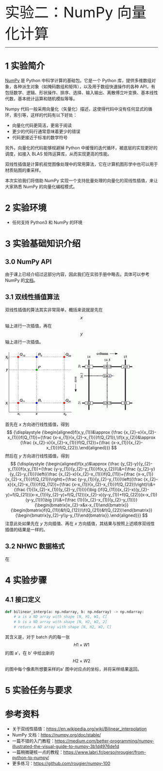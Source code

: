 <font size=10>实验二：NumPy 向量化计算</font>

---

# 1 实验简介

[NumPy](https://numpy.org/) 是 Python 中科学计算的基础包。它是一个 Python 库，提供多维数组对象，各种派生对象（如掩码数组和矩阵），以及用于数组快速操作的各种 API，有包括数学、逻辑、形状操作、排序、选择、输入输出、离散傅立叶变换、基本线性代数，基本统计运算和随机模拟等等。

Numpy 代码一般采用向量化（矢量化）描述，这使得代码中没有任何显式的循环，索引等，这样的代码有以下好处：

- 向量化代码更简洁，更易于阅读
- 更少的代码行通常意味着更少的错误
- 代码更接近于标准的数学符号

另外，向量化的代码能够规避掉 Python 中缓慢的迭代循环，被底层的实现更好的调度，如接入 BLAS 矩阵运算库，从而实现更高的性能。

双线性插值是计算机视觉图像处理中的常用算法，它在计算机图形学中也可以用于材质贴图的重采样。

本次实验我们将借助 NumPy 实现一个支持批量处理的向量化的双线性插值，来让大家熟悉 NumPy 的向量化编程模式。

# 2 实验环境

- 任何支持 Python3 和 NumPy 的环境



# 3 实验基础知识介绍

## 3.0 NumPy API

由于课上已经介绍过这部分内容，因此我们在实验手册中略去。具体可以参考 NumPy 的[文档](https://numpy.org/doc/stable/)。

## 3.1 双线性插值算法

双线性插值的算法其实非常简单，概括来说就是先在 $$x$$ 轴上进行一次插值，再在 $$y$$ 轴上进行一次插值。

![img](README.assets/bilinear.png)   ![img](README.assets/bilinear2.png)

首先在 *x* 方向进行线性插值，得到
$$
{\displaystyle {\begin{aligned}f(x,y_{1})&\approx {\frac {x_{2}-x}{x_{2}-x_{1}}}f(Q_{11})+{\frac {x-x_{1}}{x_{2}-x_{1}}}f(Q_{21}),\\f(x,y_{2})&\approx {\frac {x_{2}-x}{x_{2}-x_{1}}}f(Q_{12})+{\frac {x-x_{1}}{x_{2}-x_{1}}}f(Q_{22}).\end{aligned}}}
$$
然后在 *y* 方向进行线性插值，得到
$$
{\displaystyle {\begin{aligned}f(x,y)&\approx {\frac {y_{2}-y}{y_{2}-y_{1}}}f(x,y_{1})+{\frac {y-y_{1}}{y_{2}-y_{1}}}f(x,y_{2})\\&={\frac {y_{2}-y}{y_{2}-y_{1}}}\left({\frac {x_{2}-x}{x_{2}-x_{1}}}f(Q_{11})+{\frac {x-x_{1}}{x_{2}-x_{1}}}f(Q_{21})\right)+{\frac {y-y_{1}}{y_{2}-y_{1}}}\left({\frac {x_{2}-x}{x_{2}-x_{1}}}f(Q_{12})+{\frac {x-x_{1}}{x_{2}-x_{1}}}f(Q_{22})\right)\\&={\frac {1}{(x_{2}-x_{1})(y_{2}-y_{1})}}{\big (}f(Q_{11})(x_{2}-x)(y_{2}-y)+f(Q_{21})(x-x_{1})(y_{2}-y)+f(Q_{12})(x_{2}-x)(y-y_{1})+f(Q_{22})(x-x_{1})(y-y_{1}){\big )}\\&={\frac {1}{(x_{2}-x_{1})(y_{2}-y_{1})}}{\begin{bmatrix}x_{2}-x&x-x_{1}\end{bmatrix}}{\begin{bmatrix}f(Q_{11})&f(Q_{12})\\f(Q_{21})&f(Q_{22})\end{bmatrix}}{\begin{bmatrix}y_{2}-y\\y-y_{1}\end{bmatrix}}.\end{aligned}}}
$$
注意此处如果先在 *y* 方向插值、再在 *x* 方向插值，其结果与按照上述顺序双线性插值的结果是一样的。

## 3.2 NHWC 数据格式

在

# 4 实验步骤

## 4.1 接口定义

```python
def bilinear_interp(a: np.ndarray, b: np.ndarray) -> np.ndarray:
	# a is a ND array with shape [N, H1, W1, C]
	# b is a ND array with shape [N, H2, W2, 2]
	# return a ND array with shape [N, H2, W2, C]
```

其含义是，对于 batch 内的每一张 $$H1\times W1$$ 的图 a'，在 b' 中给出新的 $$H2\times W2$$ 的图中每个像素所想要采样的a' 图中对应点的坐标，并将采样结果返回。



# 5 实验任务与要求



# 参考资料

- 关于双线性插值：https://en.wikipedia.org/wiki/Bilinear_interpolation
- NumPy 文档：https://numpy.org/doc/stable/
- 一篇不错的入门教程：https://medium.com/better-programming/numpy-illustrated-the-visual-guide-to-numpy-3b1d4976de1d
- 一篇稍微硬核一点的教程：https://www.labri.fr/perso/nrougier/from-python-to-numpy/
- 更多练习：https://github.com/rougier/numpy-100
